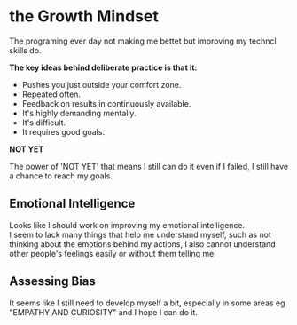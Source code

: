 # the Growth Mindset
The programing ever day not making me bettet but improving my techncl skills do.


**The key ideas behind deliberate practice is that it:**

- Pushes you just outside your comfort zone.
- Repeated often.
- Feedback on results in continuously available.
- It's highly demanding mentally.
- It's difficult.
- It requires good goals.

**NOT YET**

The power of 'NOT YET' that means I still can do it even if I failed, I still have a chance to reach my goals.


## Emotional Intelligence

Looks like I should work on improving my emotional intelligence.\
I seem to lack many things that help me understand myself, such as not thinking about the emotions behind my actions, I also cannot understand other people's feelings easily or without them telling me

## Assessing Bias
It seems like I still need to develop myself a bit, especially in some areas eg "EMPATHY AND CURIOSITY" and I hope I can do it.